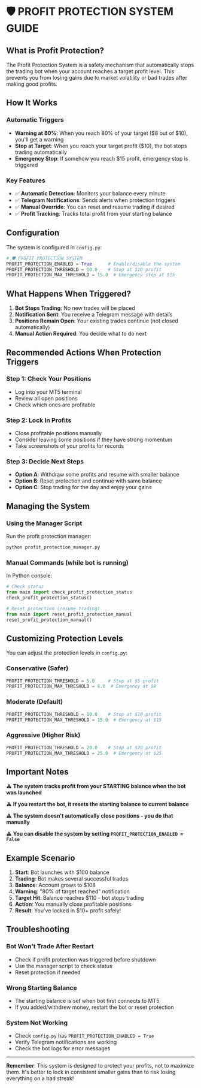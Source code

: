 # 🛡️ PROFIT PROTECTION SYSTEM GUIDE

## What is Profit Protection?

The Profit Protection System is a safety mechanism that automatically stops the trading bot when your account reaches a target profit level. This prevents you from losing gains due to market volatility or bad trades after making good profits.

## How It Works

### Automatic Triggers
- **Warning at 80%**: When you reach 80% of your target ($8 out of $10), you'll get a warning
- **Stop at Target**: When you reach your target profit ($10), the bot stops trading automatically  
- **Emergency Stop**: If somehow you reach $15 profit, emergency stop is triggered

### Key Features
- ✅ **Automatic Detection**: Monitors your balance every minute
- ✅ **Telegram Notifications**: Sends alerts when protection triggers
- ✅ **Manual Override**: You can reset and resume trading if desired
- ✅ **Profit Tracking**: Tracks total profit from your starting balance

## Configuration

The system is configured in `config.py`:

```python
# 🛡️ PROFIT PROTECTION SYSTEM  
PROFIT_PROTECTION_ENABLED = True      # Enable/disable the system
PROFIT_PROTECTION_THRESHOLD = 10.0    # Stop at $10 profit
PROFIT_PROTECTION_MAX_THRESHOLD = 15.0  # Emergency stop at $15
```

## What Happens When Triggered?

1. **Bot Stops Trading**: No new trades will be placed
2. **Notification Sent**: You receive a Telegram message with details
3. **Positions Remain Open**: Your existing trades continue (not closed automatically)
4. **Manual Action Required**: You decide what to do next

## Recommended Actions When Protection Triggers

### Step 1: Check Your Positions
- Log into your MT5 terminal
- Review all open positions
- Check which ones are profitable

### Step 2: Lock In Profits
- Close profitable positions manually
- Consider leaving some positions if they have strong momentum
- Take screenshots of your profits for records

### Step 3: Decide Next Steps
- **Option A**: Withdraw some profits and resume with smaller balance
- **Option B**: Reset protection and continue with same balance  
- **Option C**: Stop trading for the day and enjoy your gains

## Managing the System

### Using the Manager Script
Run the profit protection manager:
```bash
python profit_protection_manager.py
```

### Manual Commands (while bot is running)
In Python console:
```python
# Check status
from main import check_profit_protection_status
check_profit_protection_status()

# Reset protection (resume trading)  
from main import reset_profit_protection_manual
reset_profit_protection_manual()
```

## Customizing Protection Levels

You can adjust the protection levels in `config.py`:

### Conservative (Safer)
```python
PROFIT_PROTECTION_THRESHOLD = 5.0     # Stop at $5 profit
PROFIT_PROTECTION_MAX_THRESHOLD = 8.0  # Emergency at $8
```

### Moderate (Default)
```python
PROFIT_PROTECTION_THRESHOLD = 10.0    # Stop at $10 profit
PROFIT_PROTECTION_MAX_THRESHOLD = 15.0  # Emergency at $15
```

### Aggressive (Higher Risk)
```python
PROFIT_PROTECTION_THRESHOLD = 20.0    # Stop at $20 profit
PROFIT_PROTECTION_MAX_THRESHOLD = 25.0  # Emergency at $25
```

## Important Notes

⚠️ **The system tracks profit from your STARTING balance when the bot was launched**

⚠️ **If you restart the bot, it resets the starting balance to current balance**

⚠️ **The system doesn't automatically close positions - you do that manually**

⚠️ **You can disable the system by setting `PROFIT_PROTECTION_ENABLED = False`**

## Example Scenario

1. **Start**: Bot launches with $100 balance
2. **Trading**: Bot makes several successful trades  
3. **Balance**: Account grows to $108
4. **Warning**: "80% of target reached" notification
5. **Target Hit**: Balance reaches $110 - bot stops trading
6. **Action**: You manually close profitable positions
7. **Result**: You've locked in $10+ profit safely!

## Troubleshooting

### Bot Won't Trade After Restart
- Check if profit protection was triggered before shutdown
- Use the manager script to check status
- Reset protection if needed

### Wrong Starting Balance
- The starting balance is set when bot first connects to MT5
- If you added/withdrew money, restart the bot or reset protection

### System Not Working
- Check `config.py` has `PROFIT_PROTECTION_ENABLED = True`
- Verify Telegram notifications are working
- Check the bot logs for error messages

---

**Remember**: This system is designed to protect your profits, not to maximize them. It's better to lock in consistent smaller gains than to risk losing everything on a bad streak!

